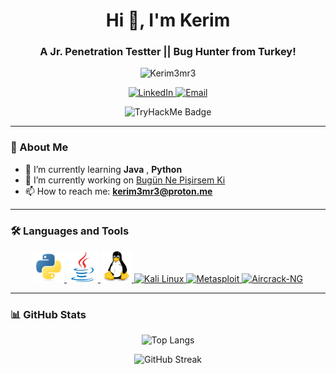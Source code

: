 <h1 align="center">Hi 👋, I'm Kerim</h1>
<h3 align="center">A Jr. Penetration Testter || Bug Hunter from Turkey!</h3>

<p align="center">
  <img src="https://komarev.com/ghpvc/?username=Kerim3mr3&label=Profile%20views&color=0e75b6&style=flat" alt="Kerim3mr3" />
</p>

<p align="center">
  <a href="https://www.linkedin.com/in/kerim-emre-ç-9a6a5a20b/" target="_blank">
    <img src="https://img.shields.io/badge/-LinkedIn-0072b1?&style=for-the-badge&logo=linkedin&logoColor=white" alt="LinkedIn"/>
  </a>
  <a href="mailto:kerim3mr3@proton.me">
    <img src="https://img.shields.io/badge/-Email-D14836?&style=for-the-badge&logo=gmail&logoColor=white" alt="Email"/>
  </a>
</p>

<p align="center">
  <img src="https://tryhackme-badges.s3.amazonaws.com/Zulf1kar.png" alt="TryHackMe Badge" width="250"/>
</p>

---

### 🚀 About Me  

- 🌱 I’m currently learning **Java** , **Python**  
- 🔭 I’m currently working on [Bugün Ne Pişirsem Ki](https://github.com/Kerim3mr3/Bugun-Ne-Pisirsem-Ki)  
- 📫 How to reach me: **kerim3mr3@proton.me**  

---

### 🛠️ Languages and Tools  

<p align="center">
  <a href="https://www.python.org" target="_blank"> 
    <img src="https://raw.githubusercontent.com/devicons/devicon/master/icons/python/python-original.svg" alt="Python" width="50"/> 
  </a>  
  <a href="https://www.java.com" target="_blank"> 
    <img src="https://raw.githubusercontent.com/devicons/devicon/master/icons/java/java-original.svg" alt="Java" width="50"/> 
  </a>  
  <a href="https://www.linux.org" target="_blank"> 
    <img src="https://raw.githubusercontent.com/devicons/devicon/master/icons/linux/linux-original.svg" alt="Linux" width="50"/> 
  </a>  
  <a href="https://www.kali.org" target="_blank"> 
    <img src="https://www.svgrepo.com/show/330767/kalilinux.svg" alt="Kali Linux" width="50"/> 
  </a>  
  <a href="https://www.metasploit.com" target="_blank"> 
    <img src="https://img.icons8.com/?size=100&id=PW0ChfedZvTh&format=png&color=000000" alt="Metasploit" width="50"/> 
  </a>  
  <a href="https://aircrack-ng.org" target="_blank"> 
    <img src="https://upload.wikimedia.org/wikipedia/commons/c/c3/Aircrack-ng-new-logo.jpg" alt="Aircrack-NG" width="100"/> 
  </a>  
</p>

---

### 📊 GitHub Stats  

<p align="center">
  <img src="https://github-readme-stats.vercel.app/api/top-langs?username=Kerim3mr3&show_icons=true&locale=en&layout=compact&theme=dark" alt="Top Langs" />
</p>

<p align="center">
  <img src="https://github-readme-streak-stats.herokuapp.com/?user=Kerim3mr3&theme=dark" alt="GitHub Streak" />
</p>
